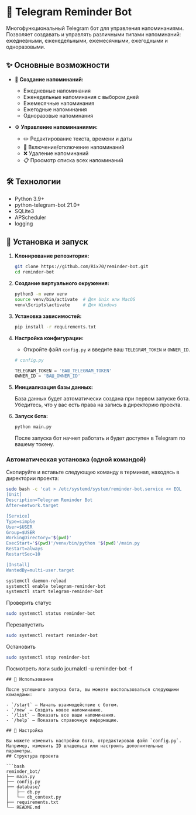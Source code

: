 # 🤖 Telegram Reminder Bot

Многофункциональный Telegram бот для управления напоминаниями. Позволяет создавать и управлять различными типами напоминаний: ежедневными, еженедельными, ежемесячными, ежегодными и одноразовыми.

## ✨ Основные возможности

- 📝 **Создание напоминаний:**
  - Ежедневные напоминания
  - Еженедельные напоминания с выбором дней
  - Ежемесячные напоминания
  - Ежегодные напоминания
  - Одноразовые напоминания

- ⚙️ **Управление напоминаниями:**
  - ✏️ Редактирование текста, времени и даты
  - 🔕 Включение/отключение напоминаний
  - ❌ Удаление напоминаний
  - 📋 Просмотр списка всех напоминаний

## 🛠 Технологии

- Python 3.9+
- python-telegram-bot 21.0+
- SQLite3
- APScheduler
- logging

## 🚀 Установка и запуск

1. **Клонирование репозитория:**

    ```bash
    git clone https://github.com/Rix70/reminder-bot.git
    cd reminder-bot
    ```

2. **Создание виртуального окружения:**

    ```bash
    python3 -m venv venv
    source venv/bin/activate  # Для Unix или MacOS
    venv\Scripts\activate     # Для Windows
    ```

3. **Установка зависимостей:**

    ```bash
    pip install -r requirements.txt
    ```

4. **Настройка конфигурации:**

    - Откройте файл `config.py` и введите ваш `TELEGRAM_TOKEN` и `OWNER_ID`.

    ```python
    # config.py

    TELEGRAM_TOKEN = 'ВАШ_TELEGRAM_TOKEN'
    OWNER_ID = 'ВАШ_OWNER_ID'
    ```

5. **Инициализация базы данных:**

    База данных будет автоматически создана при первом запуске бота. Убедитесь, что у вас есть права на запись в директорию проекта.

6. **Запуск бота:**

    ```bash
    python main.py
    ```

    После запуска бот начнет работать и будет доступен в Telegram по вашему токену.

### Автоматическая установка (одной командой)
Скопируйте и вставьте следующую команду в терминал, находясь в директории проекта:

```bash
sudo bash -c 'cat > /etc/systemd/system/reminder-bot.service << EOL
[Unit]
Description=Telegram Reminder Bot
After=network.target

[Service]
Type=simple
User=$USER
Group=$USER
WorkingDirectory='$(pwd)'
ExecStart='$(pwd)'/venv/bin/python '$(pwd)'/main.py
Restart=always
RestartSec=10

[Install]
WantedBy=multi-user.target
```
```bash
systemctl daemon-reload
systemctl enable telegram-reminder-bot
systemctl start telegram-reminder-bot
```
Проверить статус
```bash
sudo systemctl status reminder-bot
```
Перезапустить
```bash
sudo systemctl restart reminder-bot
```
Остановить
```bash
sudo systemctl stop reminder-bot
```
Посмотреть логи
sudo journalctl -u reminder-bot -f
```
## 🎯 Использование

После успешного запуска бота, вы можете воспользоваться следующими командами:

- `/start` — Начать взаимодействие с ботом.
- `/new` — Создать новое напоминание.
- `/list` — Показать все ваши напоминания.
- `/help` — Показать справочную информацию.

## 🔧 Настройка

Вы можете изменить настройки бота, отредактировав файл `config.py`. Например, изменить ID владельца или настроить дополнительные параметры.
## Структура проекта

```bash
reminder_bot/
├── main.py
├── config.py
├── database/
│   ├── db.py
│   └── db_context.py
├── requirements.txt
└── README.md
```







